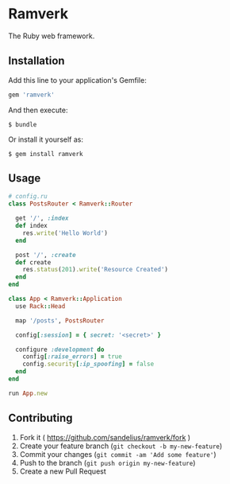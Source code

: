 # Ramverk

The Ruby web framework.

## Installation

Add this line to your application's Gemfile:

```ruby
gem 'ramverk'
```

And then execute:

    $ bundle

Or install it yourself as:

    $ gem install ramverk

## Usage

```ruby
# config.ru
class PostsRouter < Ramverk::Router

  get '/', :index
  def index
    res.write('Hello World')
  end

  post '/', :create
  def create
    res.status(201).write('Resource Created')
  end
end

class App < Ramverk::Application
  use Rack::Head

  map '/posts', PostsRouter

  config[:session] = { secret: '<secret>' }

  configure :development do
    config[:raise_errors] = true
    config.security[:ip_spoofing] = false
  end
end

run App.new
```

## Contributing

1. Fork it ( https://github.com/sandelius/ramverk/fork )
2. Create your feature branch (`git checkout -b my-new-feature`)
3. Commit your changes (`git commit -am 'Add some feature'`)
4. Push to the branch (`git push origin my-new-feature`)
5. Create a new Pull Request

